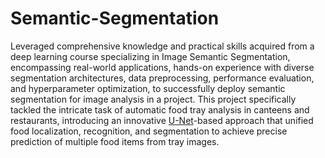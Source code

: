 # Semantic-Segmentation
Leveraged comprehensive knowledge and practical skills acquired from a deep learning course specializing in Image Semantic Segmentation, encompassing real-world applications, hands-on experience with diverse segmentation architectures, data preprocessing, performance evaluation, and hyperparameter optimization, to successfully deploy semantic segmentation for image analysis in a project. This project specifically tackled the intricate task of automatic food tray analysis in canteens and restaurants, introducing an innovative [U-Net](https://arxiv.org/abs/1505.04597)-based approach that unified food localization, recognition, and segmentation to achieve precise prediction of multiple food items from tray images.
